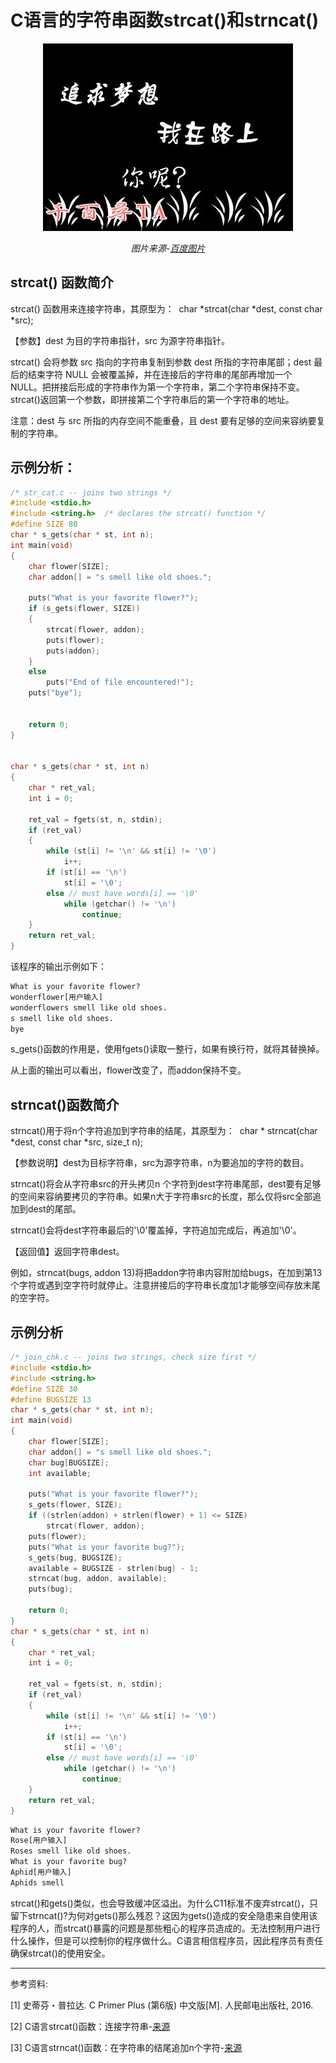 # C语言的字符串函数strcat()和strncat()

<center>

<img src="image\追求梦想我在路上.jpg">

*图片来源-[百度图片](https://image.baidu.com/search/detail?ct=503316480&z=0&ipn=d&word=%E8%BF%BD%E6%B1%82%E6%A2%A6%E6%83%B3&step_word=&hs=0&pn=13&spn=0&di=100106162090&pi=0&rn=1&tn=baiduimagedetail&is=0%2C0&istype=0&ie=utf-8&oe=utf-8&in=&cl=2&lm=-1&st=undefined&cs=1319554446%2C978586751&os=3961210511%2C4094817469&simid=3339762138%2C437280692&adpicid=0&lpn=0&ln=1978&fr=&fmq=1497226880721_R&fm=&ic=undefined&s=undefined&se=&sme=&tab=0&width=undefined&height=undefined&face=undefined&ist=&jit=&cg=&bdtype=0&oriquery=&objurl=http%3A%2F%2Fs14.sinaimg.cn%2Fmw690%2F005JjIiJgy6N2nqeszP6d%26690&fromurl=ippr_z2C%24qAzdH3FAzdH3Fks52_z%26e3Bftgw_z%26e3Bv54_z%26e3BvgAzdH3FfAzdH3Fks52_8nbu8du18a8adecyd_z%26e3Bip4s&gsm=0&rpstart=0&rpnum=0)*

</center>

## strcat() 函数简介

strcat() 函数用来连接字符串，其原型为：
​    char *strcat(char *dest, const char *src);

【参数】dest 为目的字符串指针，src 为源字符串指针。

strcat() 会将参数 src 指向的字符串复制到参数 dest 所指的字符串尾部；dest 最后的结束字符 NULL 会被覆盖掉，并在连接后的字符串的尾部再增加一个 NULL。把拼接后形成的字符串作为第一个字符串，第二个字符串保持不变。strcat()返回第一个参数，即拼接第二个字符串后的第一个字符串的地址。

注意：dest 与 src 所指的内存空间不能重叠，且 dest 要有足够的空间来容纳要复制的字符串。

## 示例分析：

```c
/* str_cat.c -- joins two strings */
#include <stdio.h>
#include <string.h>  /* declares the strcat() function */
#define SIZE 80
char * s_gets(char * st, int n);
int main(void)
{
    char flower[SIZE];
    char addon[] = "s smell like old shoes.";
    
    puts("What is your favorite flower?");
    if (s_gets(flower, SIZE))
    {
        strcat(flower, addon);
        puts(flower);
        puts(addon);
    }
    else
        puts("End of file encountered!");
    puts("bye");


    return 0;
}


char * s_gets(char * st, int n)
{
    char * ret_val;
    int i = 0;
    
    ret_val = fgets(st, n, stdin);
    if (ret_val)
    {
        while (st[i] != '\n' && st[i] != '\0')
            i++;
        if (st[i] == '\n')
            st[i] = '\0';
        else // must have words[i] == '\0'
            while (getchar() != '\n')
                continue;
    }
    return ret_val;
}
```

该程序的输出示例如下：

```tex
What is your favorite flower?
wonderflower[用户输入]
wonderflowers smell like old shoes.
s smell like old shoes.
bye
```

s_gets()函数的作用是，使用fgets()读取一整行，如果有换行符，就将其替换掉。

从上面的输出可以看出，flower改变了，而addon保持不变。

## strncat()函数简介



strncat()用于将n个字符追加到字符串的结尾，其原型为：
​    char * strncat(char *dest, const char *src, size_t n);

【参数说明】dest为目标字符串，src为源字符串，n为要追加的字符的数目。

strncat()将会从字符串src的开头拷贝n 个字符到dest字符串尾部，dest要有足够的空间来容纳要拷贝的字符串。如果n大于字符串src的长度，那么仅将src全部追加到dest的尾部。

strncat()会将dest字符串最后的'\0'覆盖掉，字符追加完成后，再追加'\0'。

【返回值】返回字符串dest。

例如，strncat(bugs, addon 13)将把addon字符串内容附加给bugs，在加到第13个字符或遇到空字符时就停止。注意拼接后的字符串长度加1才能够空间存放末尾的空字符。

## 示例分析

```c
/* join_chk.c -- joins two strings, check size first */
#include <stdio.h>
#include <string.h>
#define SIZE 30
#define BUGSIZE 13
char * s_gets(char * st, int n);
int main(void)
{
    char flower[SIZE];
    char addon[] = "s smell like old shoes.";
    char bug[BUGSIZE];
    int available;
    
    puts("What is your favorite flower?");
    s_gets(flower, SIZE);
    if ((strlen(addon) + strlen(flower) + 1) <= SIZE)
        strcat(flower, addon);
    puts(flower);
    puts("What is your favorite bug?");
    s_gets(bug, BUGSIZE);
    available = BUGSIZE - strlen(bug) - 1;
    strncat(bug, addon, available);
    puts(bug);
    
    return 0;
}
char * s_gets(char * st, int n)
{
    char * ret_val;
    int i = 0;
    
    ret_val = fgets(st, n, stdin);
    if (ret_val)
    {
        while (st[i] != '\n' && st[i] != '\0')
            i++;
        if (st[i] == '\n')
            st[i] = '\0';
        else // must have words[i] == '\0'
            while (getchar() != '\n')
                continue;
    }
    return ret_val;
}
```

```tex
What is your favorite flower?
Rose[用户输入]
Roses smell like old shoes.
What is your favorite bug?
Aphid[用户输入]
Aphids smell
```

strcat()和gets()类似，也会导致缓冲区溢出。为什么C11标准不废弃strcat()，只留下strncat()?为何对gets()那么残忍？这因为gets()造成的安全隐患来自使用该程序的人，而strcat()暴露的问题是那些粗心的程序员造成的。无法控制用户进行什么操作，但是可以控制你的程序做什么。C语言相信程序员，因此程序员有责任确保strcat()的使用安全。



---

参考资料:

[1] 史蒂芬・普拉达. C Primer Plus (第6版) 中文版[M]. 人民邮电出版社, 2016.

[2] C语言strcat()函数：连接字符串-[来源](http://c.biancheng.net/cpp/html/160.html)

[3] C语言strncat()函数：在字符串的结尾追加n个字符-[来源](http://c.biancheng.net/cpp/html/169.htm) 

